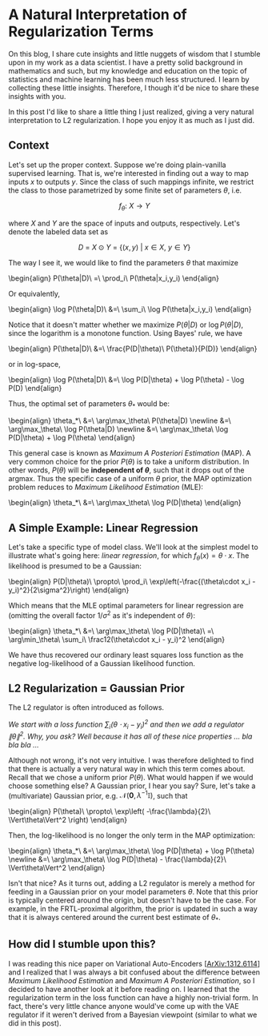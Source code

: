 # A Natural Interpretation of Regularization Terms

On this blog, I share cute insights and little nuggets of wisdom that I stumble
upon in my work as a data scientist. I have a pretty solid background in
mathematics and such, but my knowledge and education on the topic of statistics
and machine learning has been much less structured. I learn by collecting these
little insights. Therefore, I though it'd be nice to share these insights with
you.



In this post I'd like to share a little thing I just realized, giving a very
natural interpretation to L2 regularization. I hope you enjoy it as much as I
just did.


## Context

Let's set up the proper context. Suppose we're doing plain-vanilla supervised
learning. That is, we're interested in finding out a way to map inputs $x$ to
outputs $y$. Since the class of such mappings infinite, we restrict the class
to those parametrized by some finite set of parameters $\theta$, i.e.

$$
    f_\theta:\ X\to Y
$$

where $X$ and $Y$ are the space of inputs and outputs, respectively. Let's
denote the labeled data set as

$$
    D\ =\ X\odot Y\ =\ \lbrace(x, y)\ |\ x\in X,\ y\in Y\rbrace
$$

The way I see it, we would like to find the parameters $\theta$ that maximize

\begin{align}
    P(\theta|D)\ =\ \prod_i\ P(\theta|x_i,y_i)
\end{align}

Or equivalently,

\begin{align}
    \log P(\theta|D)\ &=\ \sum_i\ \log P(\theta|x_i,y_i)
\end{align}

Notice that it doesn't matter whether we maximize $P(\theta|D)$ or $\log
P(\theta|D)$, since the logarithm is a monotone function. Using Bayes' rule, we
have

\begin{align}
    P(\theta|D)\ &=\ \frac{P(D|\theta)\ P(\theta)}{P(D)}
\end{align}

or in log-space,

\begin{align}
    \log P(\theta|D)\ &=\ \log P(D|\theta) + \log P(\theta) - \log P(D)
\end{align}

Thus, the optimal set of parameters $\theta_*$ would be:

\begin{align}
    \theta_*\ &=\ \arg\max_\theta\ P(\theta|D) \newline
    &=\ \arg\max_\theta\ \log P(\theta|D) \newline
    &=\ \arg\max_\theta\ \log P(D|\theta) + \log P(\theta)
\end{align}

This general case is known as *Maximum A Posteriori Estimation* (MAP). A very
common choice for the prior $P(\theta)$ is to take a uniform distribution. In
other words, $P(\theta)$ will be **independent of $\theta$**, such that it
drops out of the argmax. Thus the specific case of a uniform $\theta$ prior,
the MAP optimization problem reduces to *Maximum Likelihood Estimation* (MLE):

\begin{align}
    \theta_*\ &=\ \arg\max_\theta\ \log P(D|\theta)
\end{align}


## A Simple Example: Linear Regression

Let's take a specific type of model class. We'll look at the simplest model to
illustrate what's going here: *linear regression*, for which $f_\theta(x) =
\theta\cdot x$. The likelihood is presumed to be a Gaussian:

\begin{align}
    P(D|\theta)\ \propto\ \prod_i\ \exp\left(-\frac{(\theta\cdot x_i - y_i)^2}{2\sigma^2}\right)
\end{align}

Which means that the MLE optimal parameters for linear regression are (omitting
the overall factor $1/\sigma^2$ as it's independent of $\theta$):

\begin{align}
    \theta_*\ &=\ \arg\max_\theta\ \log P(D|\theta)\ =\ \arg\min_\theta\ \sum_i\ \frac12(\theta\cdot x_i - y_i)^2
\end{align}

We have thus recovered our ordinary least squares loss function as the negative
log-likelihood of a Gaussian likelihood function.


## L2 Regularization = Gaussian Prior

The L2 regulator is often introduced as follows.

*We start with a loss function $\sum_i(\theta\cdot x_i - y_i)^2$ and then we
add a regulator $\|\theta\|^2$. Why, you ask? Well because it has all of these
nice properties ... bla bla bla ...*

Although not wrong, it's not very intuitive. I was therefore delighted to find
that there is actually a very natural way in which this term comes about.
Recall that we chose a uniform prior $P(\theta)$. What would happen if we would
choose something else? A Gaussian prior, I hear you say? Sure, let's take a
(multivariate) Gaussian prior, e.g. $\mathcal{N}(\mathbf{0},
\lambda^{-1}\mathbb{I})$, such that

\begin{align}
    P(\theta)\ \propto\ \exp\left( -\frac{\lambda}{2}\ \Vert\theta\Vert^2 \right)
\end{align}

Then, the log-likelihood is no longer the only term in the MAP optimization:

\begin{align}
    \theta_*\ &=\ \arg\max_\theta\ \log P(D|\theta) + \log P(\theta) \newline
    &=\ \arg\max_\theta\ \log P(D|\theta) - \frac{\lambda}{2}\ \Vert\theta\Vert^2
\end{align}

Isn't that nice? As it turns out, adding a L2 regulator is merely a method for
feeding in a Gaussian prior on your model parameters $\theta$. Note that this
prior is typically centered around the origin, but doesn't have to be the case.
For example, in the FRTL-proximal algorithm, the prior is updated in such a way
that it is always centered around the current best estimate of $\theta_*$.


## How did I stumble upon this?

I was reading this nice paper on Variational Auto-Encoders
[[ArXiv:1312.6114](https://arxiv.org/abs/1312.6114)] and I realized that I was
always a bit confused about the difference between *Maximum Likelihood
Estimation* and *Maximum A Posteriori Estimation*, so I decided to have another
look at it before reading on. I learned that the regularization term in the
loss function can have a highly non-trivial form. In fact, there's very little
chance anyone would've come up with the VAE regulator if it weren't derived
from a Bayesian viewpoint (similar to what we did in this post).

